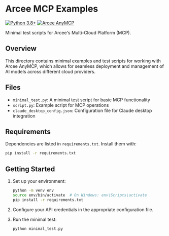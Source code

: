# Arcee MCP Examples

[![Python 3.8+](https://img.shields.io/badge/python-3.8+-blue.svg)](https://www.python.org/downloads/)
[![Arcee AnyMCP](https://img.shields.io/badge/Arcee-AnyMCP-orange)](https://arcee.ai)

Minimal test scripts for Arcee's Multi-Cloud Platform (MCP).

## Overview

This directory contains minimal examples and test scripts for working with Arcee AnyMCP, which allows for seamless deployment and management of AI models across different cloud providers.

## Files

- `minimal_test.py`: A minimal test script for basic MCP functionality
- `script.py`: Example script for MCP operations
- `claude_desktop_config.json`: Configuration file for Claude desktop integration

## Requirements

Dependencies are listed in `requirements.txt`. Install them with:

```bash
pip install -r requirements.txt
```

## Getting Started

1. Set up your environment:
   ```bash
   python -m venv env
   source env/bin/activate  # On Windows: env\Scripts\activate
   pip install -r requirements.txt
   ```

2. Configure your API credentials in the appropriate configuration file.

3. Run the minimal test:
   ```bash
   python minimal_test.py
   ```
